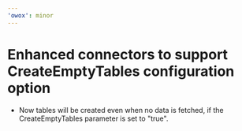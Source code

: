 ```yaml
---
'owox': minor
---
```


# Enhanced connectors to support CreateEmptyTables configuration option

- Now tables will be created even when no data is fetched, if the CreateEmptyTables parameter is set to "true".
